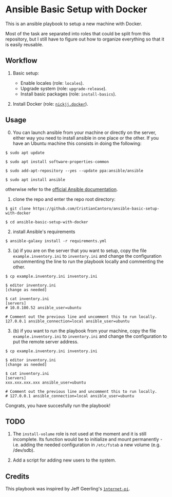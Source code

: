 # Ansible Basic Setup with Docker

This is an ansible playbook to setup a new machine with Docker.

Most of the task are separated into roles that could be split from this
repository, but I still have to figure out how to organize everything so that
it is easily reusable.

## Workflow

1. Basic setup:
   - Enable locales (role: `locales`).
   - Upgrade system (role: `upgrade-release`).
   - Install basic packages (role: `install-basics`).

2. Install Docker (role: [`nickjj.docker`](https://github.com/nickjj/ansible-docker)).

## Usage

0. You can launch ansible from your machine or directly on the server, either way you need to install ansible in one place or the other. If you have an Ubuntu machine this consists in doing the following:
```
$ sudo apt update

$ sudo apt install software-properties-common

$ sudo add-apt-repository --yes --update ppa:ansible/ansible

$ sudo apt install ansible
```
otherwise refer to the [official Ansible documentation](https://docs.ansible.com/ansible/latest/installation_guide/intro_installation.html).

1. clone the repo and enter the repo root directory:
```
$ git clone https://github.com/CristianCantoro/ansible-basic-setup-with-docker

$ cd ansible-basic-setup-with-docker
```

2. install Ansible's requirements
```
$ ansible-galaxy install -r requirements.yml
```

3. (a) if you are on the server that you want to setup, copy the file `example.inventory.ini` to `inventory.ini` and change the configuration uncommenting the line to run the playbook locally and commenting the other.
```
$ cp example.inventory.ini inventory.ini

$ editor inventory.ini
[change as needed]

$ cat inventory.ini
[servers]
# 10.0.100.52 ansible_user=ubuntu

# Comment out the previous line and uncomment this to run locally.
127.0.0.1 ansible_connection=local ansible_user=ubuntu
```

3. (b) if you want to run the playbook from your machine, copy the file `example.inventory.ini` to `inventory.ini` and change the configuration to put the remote server address.
```
$ cp example.inventory.ini inventory.ini

$ editor inventory.ini
[change as needed]

$ cat inventory.ini
[servers]
xxx.xxx.xxx.xxx ansible_user=ubuntu

# Comment out the previous line and uncomment this to run locally.
# 127.0.0.1 ansible_connection=local ansible_user=ubuntu
```

Congrats, you have succesfully run the playbook!

## TODO

1. The `install-volume` role is not used at the moment and it is still incomplete. Its function would be to initialize and mount permanently - i.e. adding the needed configuration in `/etc/fstab` a new volume (e.g. /dev/sdb).

2. Add a script for adding new users to the system.

## Credits

This playbook was inspired by Jeff Geerling's [`ìnternet-pi`](https://github.com/geerlingguy/internet-pi).
